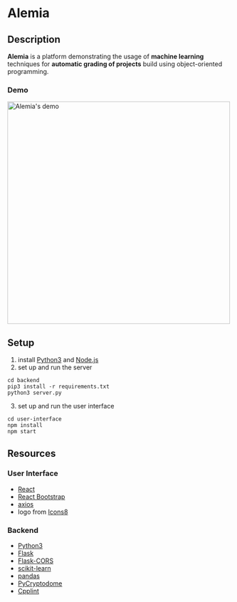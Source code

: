# Alemia

## Description

**Alemia** is a platform demonstrating the usage of **machine learning** techniques for **automatic grading of projects** build using object-oriented programming.

### Demo

<img src="others/demos/demo.gif" alt="Alemia's demo" width="500"/>

## Setup

1. install [Python3](https://www.python.org/downloads/) and [Node.js](https://nodejs.org/en/download/)
2. set up and run the server

```
cd backend
pip3 install -r requirements.txt
python3 server.py
```

3. set up and run the user interface

```
cd user-interface
npm install
npm start
```

## Resources

### User Interface

- [React](https://reactjs.org/)
- [React Bootstrap](https://react-bootstrap.github.io/)
- [axios](https://github.com/axios/axios)
- logo from [Icons8](https://icons8.com/)

### Backend

- [Python3](https://www.python.org/)
- [Flask](https://flask.palletsprojects.com/en/1.1.x/)
- [Flask-CORS](https://flask-cors.readthedocs.io/en/latest/)
- [scikit-learn](https://scikit-learn.org/stable/index.html)
- [pandas](https://pandas.pydata.org/)
- [PyCryptodome](https://www.pycryptodome.org/en/latest/)
- [Cpplint](https://github.com/cpplint/cpplint)